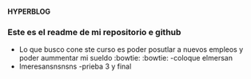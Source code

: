 **HYPERBLOG**
### Este es el readme de mi repositorio e github

- Lo que busco cone ste curso es poder posutlar a nuevos empleos y poder aummentar mi sueldo :bowtie: :bowtie:
-coloque elmersan
- lmeresansnsnsns
-prieba 3 y final